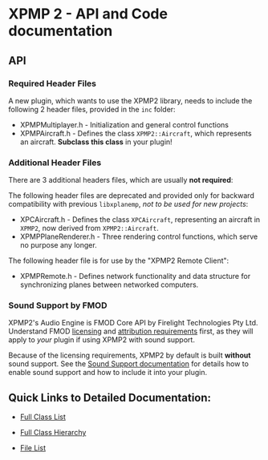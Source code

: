 XPMP 2 - API and Code documentation
========================

API
--

### Required Header Files

A new plugin, which wants to use the XPMP2 library, needs to include
the following 2 header files, provided in the `inc` folder:

- XPMPMultiplayer.h - Initialization and general control functions
- XPMPAircraft.h - Defines the class `XPMP2::Aircraft`,
  which represents an aircraft. **Subclass this class** in your plugin!

### Additional Header Files

There are 3 additional headers files, which are usually **not required**:
  
The following header files are deprecated and provided only for
backward compatibility with previous `libxplanemp`,
_not to be used for new projects_:

- XPCAircraft.h - Defines the class `XPCAircraft`,
  representing an aircraft in `XPMP2`, now derived from `XPMP2::Aircraft`.
- XPMPPlaneRenderer.h - Three rendering control functions,
  which serve no purpose any longer.

The following header file is for use by the "XPMP2 Remote Client":
- XPMPRemote.h - Defines network functionality and data structure
  for synchronizing planes between networked computers. 

### Sound Support by FMOD

XPMP2's Audio Engine is FMOD Core API by Firelight Technologies Pty Ltd.
Understand FMOD [licensing](https://www.fmod.com/licensing) and
[attribution requirements](https://www.fmod.com/attribution) first,
as they will apply to _your_ plugin if using XPMP2 with sound support.

Because of the licensing requirements, XPMP2 by default is built
**without** sound support.
See the [Sound Support documentation](https://twinfan.github.io/XPMP2/Sound.html)
for details how to enable sound support and how to include it into your plugin.

Quick Links to Detailed Documentation:
--

- <a href=annotated.html>Full Class List</a>

- <a href=hierarchy.html>Full Class Hierarchy</a>

- <a href=files.html>File List</a>
